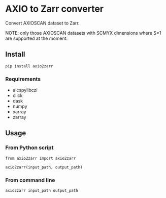# AXIO to Zarr converter


Convert AXIOSCAN dataset to Zarr.

NOTE: only those AXIOSCAN datasets with SCMYX dimensions where S=1 are supported at the moment.

## Install

```
pip install axio2zarr
```

### Requirements

* aicspylibczi
* click
* dask
* numpy
* xarray
* zarray
## Usage

### From Python script

```
from axio2zarr import axio2zarr

axio2zarr(input_path, output_path)
```

### From command line

```
axio2zarr input_path output_path
